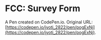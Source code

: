 # FCC: Survey Form

A Pen created on CodePen.io. Original URL: [https://codepen.io/jyoti_2822/pen/pogExNj](https://codepen.io/jyoti_2822/pen/pogExNj).


